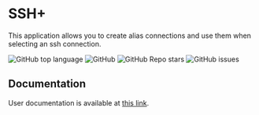 # SSH+
This application allows you to create alias connections
and use them when selecting an ssh connection.

![GitHub top language](https://img.shields.io/github/languages/top/ssh-connection-manager/ssh-)
![GitHub](https://img.shields.io/github/license/ssh-connection-manager/ssh-)
![GitHub Repo stars](https://img.shields.io/github/stars/ssh-connection-manager/ssh-)
![GitHub issues](https://img.shields.io/github/issues/ssh-connection-manager/ssh-)

## Documentation
User documentation is available at [this link](https://ssh-connection-manager.github.io/docs/).
